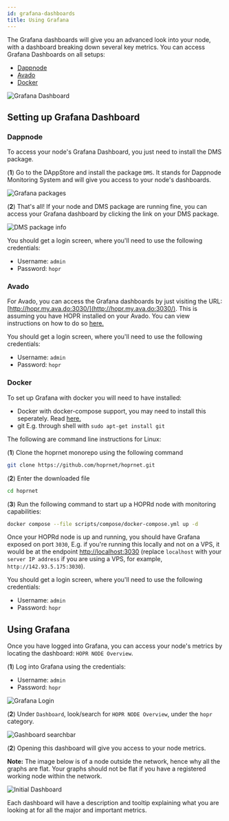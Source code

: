 ```yaml
---
id: grafana-dashboards
title: Using Grafana
---
```


The Grafana dashboards will give you an advanced look into your node, with a dashboard breaking down several key metrics. You can access Grafana Dashboards on all setups:

- [Dappnode](./grafana-dashboards.md#dappnode)
- [Avado](./grafana-dashboards.md#avado) 
- [Docker](./grafana-dashboards.md#docker)

![Grafana Dashboard](/img/node/Grafana-Dashboard.png)

## Setting up Grafana Dashboard

### Dappnode

To access your node's Grafana Dashboard, you just need to install the DMS package.

(**1**) Go to the DAppStore and install the package `DMS`. It stands for Dappnode Monitoring System and will give you access to your node's dashboards.

![Grafana packages](/img/node/Grafana-packages-edited.jpg)

(**2**) That's all! If your node and DMS package are running fine, you can access your Grafana dashboard by clicking the link on your DMS package.

![DMS package info](/img/node/Grafana-info-edited.jpg)

You should get a login screen, where you'll need to use the following credentials:

- Username: `admin`
- Password: `hopr`

### Avado

For Avado, you can access the Grafana dashboards by just visiting the URL: [http://hopr.my.ava.do:3030/](http://hopr.my.ava.do:3030/). This is assuming you have HOPR installed on your Avado. You can view instructions on how to do so [here.](./using-avado.md)

You should get a login screen, where you'll need to use the following credentials:

- Username: `admin`
- Password: `hopr`

### Docker

To set up Grafana with docker you will need to have installed:

- Docker with docker-compose support, you may need to install this seperately. Read [here.](https://docs.docker.com/compose/install/)
- git E.g. through shell with `sudo apt-get install git`

The following are command line instructions for Linux:

(**1**) Clone the hoprnet monorepo using the following command

```bash
git clone https://github.com/hoprnet/hoprnet.git
```

(**2**) Enter the downloaded file 

```bash
cd hoprnet
```

(**3**) Run the following command to start up a HOPRd node with monitoring capabilities:

```bash
docker compose --file scripts/compose/docker-compose.yml up -d
```

Once your HOPRd node is up and running, you should have Grafana exposed on port `3030`, E.g. if you're running this locally and not on a VPS, it would be at the endpoint [http://localhost:3030](http://localhost:3030) (replace `localhost` with your `server IP address` if you are using a VPS, for example, `http://142.93.5.175:3030`).

You should get a login screen, where you'll need to use the following credentials:

- Username: `admin`
- Password: `hopr`

## Using Grafana

Once you have logged into Grafana, you can access your node's metrics by locating the dashboard: `HOPR NODE Overview`.

(**1**) Log into Grafana using the credentials:

- Username: `admin`
- Password: `hopr`

![Grafana Login](/img/node/Grafana-login.png)

(**2**) Under `Dashboard`, look/search for `HOPR NODE Overview`, under the `hopr` category.

![Gashboard searchbar](/img/node/Grafana-dashboard-searchbar.png)

(**2**) Opening this dashboard will give you access to your node metrics.

**Note:** The image below is of a node outside the network, hence why all the graphs are flat. Your graphs should not be flat if you have a registered working node within the network.

![Initial Dashboard](/img/node/Grafana-initial-dashboard.png)

Each dashboard will have a description and tooltip explaining what you are looking at for all the major and important metrics. 